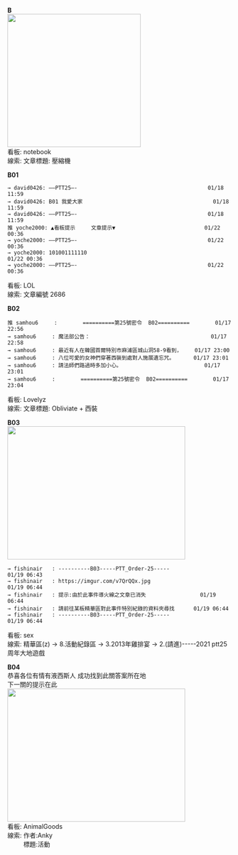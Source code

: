 **B**  
<img src="https://i.imgur.com/4czT4Yo.jpg" width="300" height="300">  
看板: notebook  
線索: 文章標題: 壓縮機  

**B01**  
```
→ david0426: ——PTT25—-                                         01/18 11:59  
→ david0426: B01 我愛大家                                         01/18 11:59  
→ david0426: ——PTT25—-                                         01/18 11:59  
推 yoche2000: ▲看板提示     文章提示▼                            01/22 00:36  
→ yoche2000: ——PTT25—-                                         01/22 00:36  
→ yoche2000: 101001111110                                         01/22 00:36  
→ yoche2000: ——PTT25—-                                         01/22 00:36  
```
看板: LOL  
線索: 文章編號 2686


**B02**
```
推 samhou6     :        ==========第25號密令  B02==========        01/17 22:56  
→ samhou6     : 魔法部公告：                                      01/17 22:58  
→ samhou6     : 最近有人在韓國首爾特別市麻浦區城山洞58-9看到，    01/17 23:00  
→ samhou6     : 八位可愛的女神們穿著西裝到處對人施展遺忘咒。      01/17 23:01  
→ samhou6     : 請法師們路過時多加小心。                          01/17 23:01  
→ samhou6     :        ==========第25號密令  B02==========        01/17 23:04  
```
看板: Lovelyz  
線索: 文章標題: Obliviate + 西裝  

**B03**  
<img src="https://imgur.com/v7QrQQx.jpg" width="400" height="300">  
```
→ fishinair   : ----------B03-----PTT_Order-25-----               01/19 06:43
→ fishinair   : https://imgur.com/v7QrQQx.jpg                     01/19 06:44
→ fishinair   : 提示:由於此事件導火線之文章已消失                 01/19 06:44
→ fishinair   : 請前往某板精華區對此事件特別紀錄的資料夾尋找      01/19 06:44
→ fishinair   : ----------B03-----PTT_Order-25-----               01/19 06:44
```
看板: sex  
線索: 精華區(z) -> 8.活動紀錄區 -> 3.2013年雞排宴 -> 2.(請進)-----2021 ptt25周年大地遊戲

**B04**  
恭喜各位有情有液西斯人  成功找到此關答案所在地  
下一關的提示在此  
<img src="https://i.imgur.com/3qZvivm.jpg" width="400" height="300">  
看板: AnimalGoods  
線索: 作者:Anky  
&emsp;&emsp;&nbsp;&nbsp;標題:活動  



